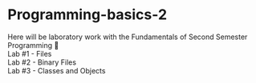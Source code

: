 # Programming-basics-2
Here will be laboratory work with the Fundamentals of Second Semester Programming 🧩<br>
Lab #1 - Files <br> 
Lab #2 - Binary Files <br>
Lab #3 - Classes and Objects <br>
